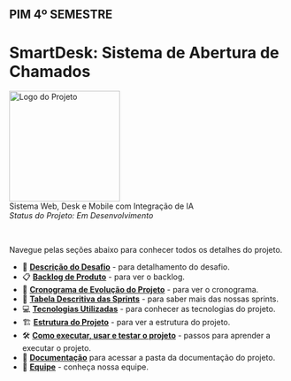 ## PIM 4º SEMESTRE

<h1> SmartDesk: Sistema de Abertura de Chamados </h1>


  <img src="https://github.com/user-attachments/assets/b7a4ce2d-20f7-4a12-8cb4-530f36fb1950" width="200" alt="Logo do Projeto"><br>
  Sistema Web, Desk e Mobile com Integração de IA
  <br>
  *Status do Projeto: Em Desenvolvimento*


<br>


Navegue pelas seções abaixo para conhecer todos os detalhes do projeto.

- 🎯 [**Descrição do Desafio**](./docs/Desafio_do_projeto.md) - para detalhamento do desafio.
- 📋 [**Backlog de Produto**](./docs/Backlog.md) - para ver o backlog.
- 🚀 [**Cronograma de Evolução do Projeto**](./docs/Cronograma.md) - para ver o cronograma.
- 📆 [**Tabela Descritiva das Sprints**](./docs/Sprints.md) - para saber mais das nossas sprints.
- 💻 [**Tecnologias Utilizadas**](./docs/Tecnologias_utilizadas.md) - para conhecer as tecnologias do projeto. 
- 🏗️ [**Estrutura do Projeto**](./docs/Estrutura_do_projeto.md) - para ver a estrutura do projeto.
- 🛠️ [**Como executar, usar e testar o projeto**](./docs/Como_usar.md) - passos para aprender a executar o projeto.
- 📂 [**Documentação**](./docs/Documentação.md) para acessar a pasta da documentação do projeto. 
- 👥 [**Equipe**](./docs/Time.md) - conheça nossa equipe.
